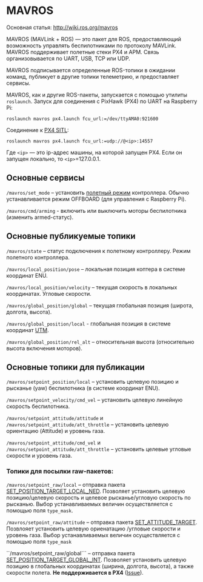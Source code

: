 MAVROS
===

Основная статья: http://wiki.ros.org/mavros

MAVROS (MAVLink + ROS) — это пакет для ROS, предоставляющий возможность управлять беспилотниками по протоколу MAVLink. MAVROS поддерживает полетные стеки PX4 и APM. Связь организовывается по UART, USB, TCP или UDP.

MAVROS подписывается определенные ROS-топики в ожидании команд, публикует в другие топики телеметрию, и предоставляет сервисы.

MAVROS, как и другие ROS-пакеты, запускается с помощью утилиты ``roslaunch``. Запуск для соединения с PixHawk (PX4) по UART на Raspberry Pi:

```
roslaunch mavros px4.launch fcu_url:=/dev/ttyAMA0:921600
```

Соединение к [PX4 SITL](sitl.md):
```
roslaunch mavros px4.launch fcu_url:=udp://@<ip>:14557
```

Где ``<ip>`` — это ip-адрес машины, на которой запущен PX4. Если он запущен локально, то ``<ip>``=127.0.0.1.

Основные сервисы
---

```/mavros/set_mode``` – установить [полетный режим](modes.md) контроллера. Обычно устанавливается режим OFFBOARD (для управления с Raspberry Pi).

```/mavros/cmd/arming``` - включить или выключить моторы беспилотника (изменить armed-статус).

Основные публикуемые топики
---

```/mavros/state``` – статус подключения к полетному контроллеру. Режим полетного контроллера.

```/mavros/local_position/pose``` – локальная позиция коптера в системе координат ENU.

```/mavros/local_position/velocity``` – текущая скорость в локальных координатах. Угловые скорости.

```/mavros/global_position/global``` – текущая глобальная позиция (широта, долгота, высота).

```/mavros/global_position/local``` - глобальная позиция в системе координат [UTM](https://ru.wikipedia.org/wiki/Система_координат_UTM).

```/mavros/global_position/rel_alt``` – относительная высота (относительно высота включения моторов).

Основные топики для публикации
---

```/mavros/setpoint_position/local``` – установить целевую позицию  и рысканье (yaw) беспилотника (в системе координат ENU).

```/mavros/setpoint_velocity/cmd_vel``` – установить целевую линейную скорость беспилотника.

```/mavros/setpoint_attitude/attitude``` и ```/mavros/setpoint_attitude/att_throttle``` – установить целевую ориентацию (Attitude) и уровень газа.

```/mavros/setpoint_attitude/cmd_vel``` и ```/mavros/setpoint_attitude/att_throttle``` – установить целевые угловые скорости и уровень газа.

### Топики для посылки raw-пакетов:

```/mavros/setpoint_raw/local``` – отправка пакета [SET_POSITION_TARGET_LOCAL_NED](https://pixhawk.ethz.ch/mavlink/#SET_POSITION_TARGET_LOCAL_NED). Позволяет установить целевую позицию/целевую скорость и целевое рысканье/угловую скорость по рысканью. Выбор устанавливаемых величин осуществляется с помощью поля ``type_mask``.

```/mavros/setpoint_raw/attitude``` – отправка пакета [SET_ATTITUDE_TARGET](https://pixhawk.ethz.ch/mavlink/#SET_ATTITUDE_TARGET). Позвлояет установить целевую ориенатацию /угловые скорости и уровень газа. Выбор устанавливаемых величин осуществляется с помощью поля ``type_mask``

``/mavros/setpoint_raw/global``` – отправка пакета [SET_POSITION_TARGET_GLOBAL_INT](https://pixhawk.ethz.ch/mavlink/#SET_POSITION_TARGET_GLOBAL_INT). Позволяет установить целевую позицию в глобальных координатах (ширина, долгота, высота), а также скорости полета. **Не поддерживается в PX4** ([Issue](https://github.com/PX4/Firmware/issues/7552)).
